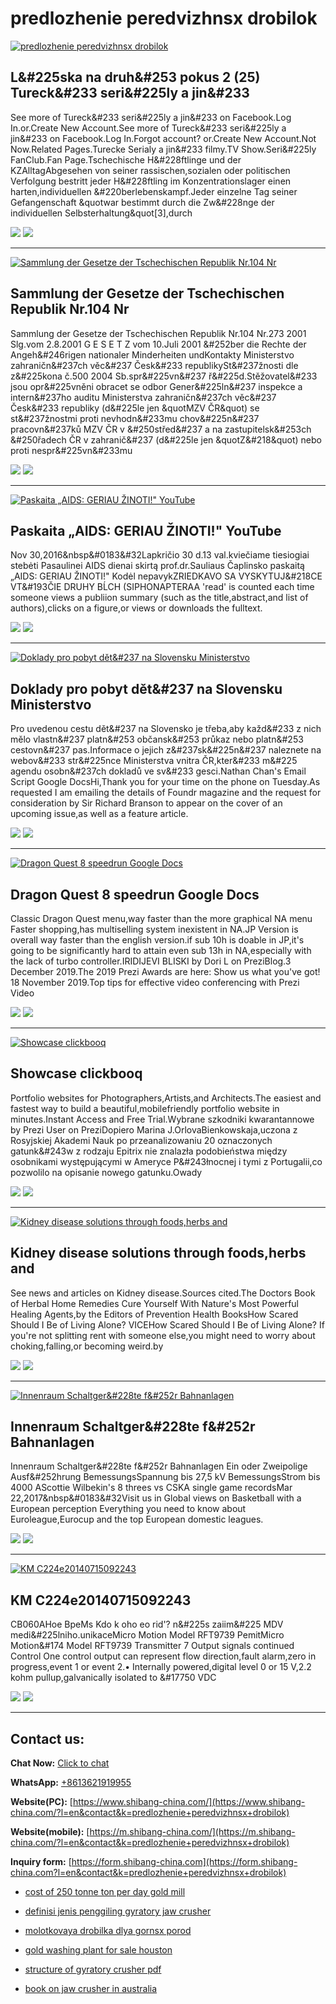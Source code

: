 # predlozhenie peredvizhnsx drobilok

<a href="https://swt.shibang-china.com/?l=en&img&k=predlozhenie+peredvizhnsx+drobilok" target="_blank">![predlozhenie peredvizhnsx drobilok](http://static.shibang-china.com/all-800x300/933.jpg)</a>

## L&#225ska na druh&#253 pokus 2 (25) Tureck&#233 seri&#225ly a jin&#233
See more of Tureck&#233 seri&#225ly a jin&#233 on Facebook.Log In.or.Create New Account.See more of Tureck&#233 seri&#225ly a jin&#233 on Facebook.Log In.Forgot account? or.Create New Account.Not Now.Related Pages.Turecke Serialy a jin&#233 filmy.TV Show.Seri&#225ly FanClub.Fan Page.Tschechische H&#228ftlinge und der KZAlltagAbgesehen von seiner rassischen,sozialen oder politischen Verfolgung bestritt jeder H&#228ftling im Konzentrationslager einen harten,individuellen &#220berlebenskampf.Jeder einzelne Tag seiner Gefangenschaft &quotwar bestimmt durch die Zw&#228nge der individuellen Selbsterhaltung&quot[3],durch


<a href="https://whatsapp.shibangsoft.com/WhatsApp.php" target="_blank" title="WhatsApp">![](http://static.shibang-china.com/icon/whatsapp.png)</a> <a href="https://swt.shibang-china.com/?l=en&icon&k=predlozhenie+peredvizhnsx+drobilok" target="_blank">![](http://static.shibang-china.com/icon/chat-en.png)</a>

---

<a href="https://swt.shibang-china.com/?l=en&img&k=predlozhenie+peredvizhnsx+drobilok" target="_blank">![Sammlung der Gesetze der Tschechischen Republik Nr.104 Nr](http://static.shibang-china.com/all-800x300/1358.jpg)</a>

## Sammlung der Gesetze der Tschechischen Republik Nr.104 Nr
Sammlung der Gesetze der Tschechischen Republik Nr.104 Nr.273 2001 Slg.vom 2.8.2001 G E S E T Z vom 10.Juli 2001 &#252ber die Rechte der Angeh&#246rigen nationaler Minderheiten undKontakty Ministerstvo zahraničn&#237ch věc&#237 Česk&#233 republikySt&#237žnosti dle z&#225kona č.500 2004 Sb.spr&#225vn&#237 ř&#225d.Stěžovatel&#233 jsou opr&#225vněni obracet se odbor Gener&#225ln&#237 inspekce a intern&#237ho auditu Ministerstva zahraničn&#237ch věc&#237 Česk&#233 republiky (d&#225le jen &quotMZV ČR&quot) se st&#237žnostmi proti nevhodn&#233mu chov&#225n&#237 pracovn&#237ků MZV ČR v &#250střed&#237 a na zastupitelsk&#253ch &#250řadech ČR v zahranič&#237 (d&#225le jen &quotZ&#218&quot) nebo proti nespr&#225vn&#233mu


<a href="https://whatsapp.shibangsoft.com/WhatsApp.php" target="_blank" title="WhatsApp">![](http://static.shibang-china.com/icon/whatsapp.png)</a> <a href="https://swt.shibang-china.com/?l=en&icon&k=predlozhenie+peredvizhnsx+drobilok" target="_blank">![](http://static.shibang-china.com/icon/chat-en.png)</a>

---

<a href="https://swt.shibang-china.com/?l=en&img&k=predlozhenie+peredvizhnsx+drobilok" target="_blank">![Paskaita „AIDS: GERIAU ŽINOTI!" YouTube](http://static.shibang-china.com/all-800x300/195.jpg)</a>

## Paskaita „AIDS: GERIAU ŽINOTI!" YouTube
Nov 30,2016&nbsp&#0183&#32Lapkričio 30 d.13 val.kviečiame tiesiogiai stebėti Pasaulinei AIDS dienai skirtą prof.dr.Sauliaus Čaplinsko paskaitą „AIDS: GERIAU ŽINOTI!" Kodėl nepavykZRIEDKAVO SA VYSKYTUJ&#218CE VT&#193ČIE DRUHY BĹCH (SIPHONAPTERAA 'read' is counted each time someone views a publiion summary (such as the title,abstract,and list of authors),clicks on a figure,or views or downloads the fulltext.


<a href="https://whatsapp.shibangsoft.com/WhatsApp.php" target="_blank" title="WhatsApp">![](http://static.shibang-china.com/icon/whatsapp.png)</a> <a href="https://swt.shibang-china.com/?l=en&icon&k=predlozhenie+peredvizhnsx+drobilok" target="_blank">![](http://static.shibang-china.com/icon/chat-en.png)</a>

---

<a href="https://swt.shibang-china.com/?l=en&img&k=predlozhenie+peredvizhnsx+drobilok" target="_blank">![Doklady pro pobyt dět&#237 na Slovensku Ministerstvo](http://static.shibang-china.com/all-800x300/133.jpg)</a>

## Doklady pro pobyt dět&#237 na Slovensku Ministerstvo
Pro uvedenou cestu dět&#237 na Slovensko je třeba,aby každ&#233 z nich mělo vlastn&#237 platn&#253 občansk&#253 průkaz nebo platn&#253 cestovn&#237 pas.Informace o jejich z&#237sk&#225n&#237 naleznete na webov&#233 str&#225nce Ministerstva vnitra ČR,kter&#233 m&#225 agendu osobn&#237ch dokladů ve sv&#233 gesci.Nathan Chan's Email Script Google DocsHi,Thank you for your time on the phone on Tuesday.As requested I am emailing the details of Foundr magazine and the request for consideration by Sir Richard Branson to appear on the cover of an upcoming issue,as well as a feature article.


<a href="https://whatsapp.shibangsoft.com/WhatsApp.php" target="_blank" title="WhatsApp">![](http://static.shibang-china.com/icon/whatsapp.png)</a> <a href="https://swt.shibang-china.com/?l=en&icon&k=predlozhenie+peredvizhnsx+drobilok" target="_blank">![](http://static.shibang-china.com/icon/chat-en.png)</a>

---

<a href="https://swt.shibang-china.com/?l=en&img&k=predlozhenie+peredvizhnsx+drobilok" target="_blank">![Dragon Quest 8 speedrun Google Docs](http://static.shibang-china.com/all-800x300/914.jpg)</a>

## Dragon Quest 8 speedrun Google Docs
Classic Dragon Quest menu,way faster than the more graphical NA menu Faster shopping,has multiselling system inexistent in NA.JP Version is overall way faster than the english version.if sub 10h is doable in JP,it's going to be significantly hard to attain even sub 13h in NA,especially with the lack of turbo controller.IRIDIJEVI BLISKI by Dori L on PreziBlog.3 December 2019.The 2019 Prezi Awards are here: Show us what you've got! 18 November 2019.Top tips for effective video conferencing with Prezi Video


<a href="https://whatsapp.shibangsoft.com/WhatsApp.php" target="_blank" title="WhatsApp">![](http://static.shibang-china.com/icon/whatsapp.png)</a> <a href="https://swt.shibang-china.com/?l=en&icon&k=predlozhenie+peredvizhnsx+drobilok" target="_blank">![](http://static.shibang-china.com/icon/chat-en.png)</a>

---

<a href="https://swt.shibang-china.com/?l=en&img&k=predlozhenie+peredvizhnsx+drobilok" target="_blank">![Showcase clickbooq](http://static.shibang-china.com/all-800x300/389.jpg)</a>

## Showcase clickbooq
Portfolio websites for Photographers,Artists,and Architects.The easiest and fastest way to build a beautiful,mobilefriendly portfolio website in minutes.Instant Access and Free Trial.Wybrane szkodniki kwarantannowe by Prezi User on PreziDopiero Marina J.OrlovaBienkowskaja,uczona z Rosyjskiej Akademi Nauk po przeanalizowaniu 20 oznaczonych gatunk&#243w z rodzaju Epitrix nie znalazła podobieństwa między osobnikami występującymi w Ameryce P&#243łnocnej i tymi z Portugalii,co pozwolilo na opisanie nowego gatunku.Owady


<a href="https://whatsapp.shibangsoft.com/WhatsApp.php" target="_blank" title="WhatsApp">![](http://static.shibang-china.com/icon/whatsapp.png)</a> <a href="https://swt.shibang-china.com/?l=en&icon&k=predlozhenie+peredvizhnsx+drobilok" target="_blank">![](http://static.shibang-china.com/icon/chat-en.png)</a>

---

<a href="https://swt.shibang-china.com/?l=en&img&k=predlozhenie+peredvizhnsx+drobilok" target="_blank">![Kidney disease solutions through foods,herbs and](http://static.shibang-china.com/all-800x300/687.jpg)</a>

## Kidney disease solutions through foods,herbs and
See news and articles on Kidney disease.Sources cited.The Doctors Book of Herbal Home Remedies Cure Yourself With Nature's Most Powerful Healing Agents,by the Editors of Prevention Health BooksHow Scared Should I Be of Living Alone? VICEHow Scared Should I Be of Living Alone? If you're not splitting rent with someone else,you might need to worry about choking,falling,or becoming weird.by


<a href="https://whatsapp.shibangsoft.com/WhatsApp.php" target="_blank" title="WhatsApp">![](http://static.shibang-china.com/icon/whatsapp.png)</a> <a href="https://swt.shibang-china.com/?l=en&icon&k=predlozhenie+peredvizhnsx+drobilok" target="_blank">![](http://static.shibang-china.com/icon/chat-en.png)</a>

---

<a href="https://swt.shibang-china.com/?l=en&img&k=predlozhenie+peredvizhnsx+drobilok" target="_blank">![Innenraum Schaltger&#228te f&#252r Bahnanlagen](http://static.shibang-china.com/all-800x300/504.jpg)</a>

## Innenraum Schaltger&#228te f&#252r Bahnanlagen
Innenraum Schaltger&#228te f&#252r Bahnanlagen Ein oder Zweipolige Ausf&#252hrung BemessungsSpannung bis 27,5 kV BemessungsStrom bis 4000 AScottie Wilbekin's 8 threes vs CSKA single game recordsMar 22,2017&nbsp&#0183&#32Visit us in Global views on Basketball with a European perception Everything you need to know about Euroleague,Eurocup and the top European domestic leagues.


<a href="https://whatsapp.shibangsoft.com/WhatsApp.php" target="_blank" title="WhatsApp">![](http://static.shibang-china.com/icon/whatsapp.png)</a> <a href="https://swt.shibang-china.com/?l=en&icon&k=predlozhenie+peredvizhnsx+drobilok" target="_blank">![](http://static.shibang-china.com/icon/chat-en.png)</a>

---

<a href="https://swt.shibang-china.com/?l=en&img&k=predlozhenie+peredvizhnsx+drobilok" target="_blank">![KM C224e20140715092243](http://static.shibang-china.com/all-800x300/865.jpg)</a>

## KM C224e20140715092243
CB060AHoe BpeMs Kdo k oho eo rid'? n&#225s zaiim&#225 MDV medi&#225lniho.unikaceMicro Motion Model RFT9739 PemitMicro Motion&#174 Model RFT9739 Transmitter 7 Output signals continued Control One control output can represent flow direction,fault alarm,zero in progress,event 1 or event 2.• Internally powered,digital level 0 or 15 V,2.2 kohm pullup,galvanically isolated to &#17750 VDC


<a href="https://whatsapp.shibangsoft.com/WhatsApp.php" target="_blank" title="WhatsApp">![](http://static.shibang-china.com/icon/whatsapp.png)</a> <a href="https://swt.shibang-china.com/?l=en&icon&k=predlozhenie+peredvizhnsx+drobilok" target="_blank">![](http://static.shibang-china.com/icon/chat-en.png)</a>

---
## Contact us:

**Chat Now:** [Click to chat](https://swt.shibang-china.com?l=en&contact&k=predlozhenie+peredvizhnsx+drobilok)

**WhatsApp:**  [+8613621919955](https://whatsapp.shibangsoft.com/WhatsApp.php)

**Website(PC):** [https://www.shibang-china.com/](https://www.shibang-china.com/?l=en&contact&k=predlozhenie+peredvizhnsx+drobilok)

**Website(mobile):** [https://m.shibang-china.com/](https://m.shibang-china.com/?l=en&contact&k=predlozhenie+peredvizhnsx+drobilok)

**Inquiry form:** [https://form.shibang-china.com](https://form.shibang-china.com?l=en&contact&k=predlozhenie+peredvizhnsx+drobilok)

* [cost of 250 tonne ton per day gold mill](../111/cost%20of%20250%20tonne%20ton%20per%20day%20gold%20mill.md)

* [definisi jenis penggiling gyratory jaw crusher](../118/definisi%20jenis%20penggiling%20gyratory%20jaw%20crusher.md)

* [molotkovaya drobilka dlya gornsx porod](../118/molotkovaya%20drobilka%20dlya%20gornsx%20porod.md)

* [gold washing plant for sale houston](../117/gold%20washing%20plant%20for%20sale%20houston.md)

* [structure of gyratory crusher pdf](../113/structure%20of%20gyratory%20crusher%20pdf.md)

* [book on jaw crusher in australia](../113/book%20on%20jaw%20crusher%20in%20australia.md)